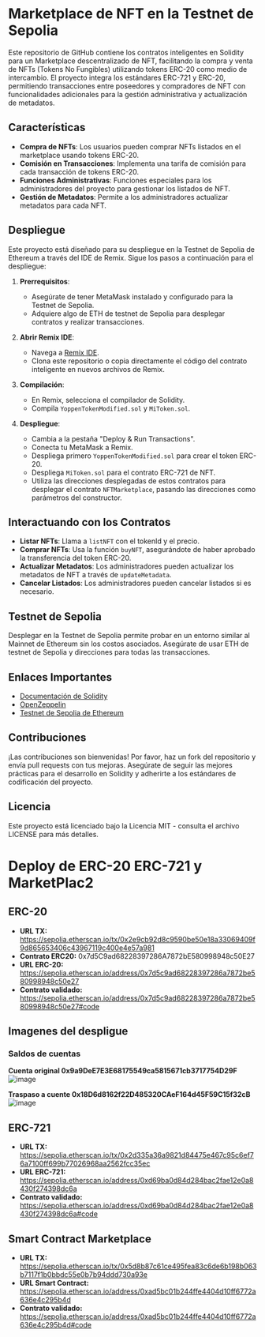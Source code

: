 # Marketplace de NFT en la Testnet de Sepolia

Este repositorio de GitHub contiene los contratos inteligentes en Solidity para un Marketplace descentralizado de NFT, facilitando la compra y venta de NFTs (Tokens No Fungibles) utilizando tokens ERC-20 como medio de intercambio. El proyecto integra los estándares ERC-721 y ERC-20, permitiendo transacciones entre poseedores y compradores de NFT con funcionalidades adicionales para la gestión administrativa y actualización de metadatos.

## Características

- **Compra de NFTs**: Los usuarios pueden comprar NFTs listados en el marketplace usando tokens ERC-20.
- **Comisión en Transacciones**: Implementa una tarifa de comisión para cada transacción de tokens ERC-20.
- **Funciones Administrativas**: Funciones especiales para los administradores del proyecto para gestionar los listados de NFT.
- **Gestión de Metadatos**: Permite a los administradores actualizar metadatos para cada NFT.

## Despliegue

Este proyecto está diseñado para su despliegue en la Testnet de Sepolia de Ethereum a través del IDE de Remix. Sigue los pasos a continuación para el despliegue:

1. **Prerrequisitos**:
   - Asegúrate de tener MetaMask instalado y configurado para la Testnet de Sepolia.
   - Adquiere algo de ETH de testnet de Sepolia para desplegar contratos y realizar transacciones.

2. **Abrir Remix IDE**:
   - Navega a [Remix IDE](https://remix.ethereum.org/).
   - Clona este repositorio o copia directamente el código del contrato inteligente en nuevos archivos de Remix.

3. **Compilación**:
   - En Remix, selecciona el compilador de Solidity.
   - Compila `YoppenTokenModified.sol` y `MiToken.sol`.

4. **Despliegue**:
   - Cambia a la pestaña "Deploy & Run Transactions".
   - Conecta tu MetaMask a Remix.
   - Despliega primero `YoppenTokenModified.sol` para crear el token ERC-20.
   - Despliega `MiToken.sol` para el contrato ERC-721 de NFT.
   - Utiliza las direcciones desplegadas de estos contratos para desplegar el contrato `NFTMarketplace`, pasando las direcciones como parámetros del constructor.

## Interactuando con los Contratos

- **Listar NFTs**: Llama a `listNFT` con el tokenId y el precio.
- **Comprar NFTs**: Usa la función `buyNFT`, asegurándote de haber aprobado la transferencia del token ERC-20.
- **Actualizar Metadatos**: Los administradores pueden actualizar los metadatos de NFT a través de `updateMetadata`.
- **Cancelar Listados**: Los administradores pueden cancelar listados si es necesario.

## Testnet de Sepolia

Desplegar en la Testnet de Sepolia permite probar en un entorno similar al Mainnet de Ethereum sin los costos asociados. Asegúrate de usar ETH de testnet de Sepolia y direcciones para todas las transacciones.

## Enlaces Importantes

- [Documentación de Solidity](https://soliditylang.org/)
- [OpenZeppelin](https://docs.openzeppelin.com/)
- [Testnet de Sepolia de Ethereum](https://sepolia.dev/)

## Contribuciones

¡Las contribuciones son bienvenidas! Por favor, haz un fork del repositorio y envía pull requests con tus mejoras. Asegúrate de seguir las mejores prácticas para el desarrollo en Solidity y adherirte a los estándares de codificación del proyecto.

## Licencia

Este proyecto está licenciado bajo la Licencia MIT - consulta el archivo LICENSE para más detalles.

# Deploy de ERC-20 ERC-721 y MarketPlac2
## ERC-20
- **URL TX:** https://sepolia.etherscan.io/tx/0x2e9cb92d8c9590be50e18a33069409f9d865653406c43967119c400e4e57a981
- **Contrato ERC20:** 0x7d5C9ad68228397286A7872bE580998948c50E27
- **URL ERC-20:** https://sepolia.etherscan.io/address/0x7d5c9ad68228397286a7872be580998948c50e27
- **Contrato validado:** https://sepolia.etherscan.io/address/0x7d5c9ad68228397286a7872be580998948c50e27#code

## Imagenes del despligue
### Saldos de cuentas
**Cuenta original 0x9a9DeE7E3E68175549ca5815671cb3717754D29F**
![image](https://github.com/richpob/MiPrimerMarketPlaceNFT/assets/133718913/372c5d6d-3447-44d8-96d1-041370be0f8c)

**Traspaso a cuente 0x18D6d8162f22D485320CAeF164d45F59C15f32cB**
![image](https://github.com/richpob/MiPrimerMarketPlaceNFT/assets/133718913/9550c5fa-d4da-407f-a341-3e7c0ccdd738)


## ERC-721
- **URL TX:** https://sepolia.etherscan.io/tx/0x2d335a36a9821d84475e467c95c6ef76a7100ff699b77026968aa2562fcc35ec
- **URL ERC-721:** https://sepolia.etherscan.io/address/0xd69ba0d84d284bac2fae12e0a8430f274398dc6a
- **Contrato validado:** https://sepolia.etherscan.io/address/0xd69ba0d84d284bac2fae12e0a8430f274398dc6a#code

 ## Smart Contract Marketplace
- **URL TX:** https://sepolia.etherscan.io/tx/0x5d8b87c61ce495fea83c6de6b198b063b7117f1b0bbdc55e0b7b94ddd730a93e
- **URL Smart Contract:** https://sepolia.etherscan.io/address/0xad5bc01b244ffe4404d10ff6772a636e4c295b4d
- **Contrato validado:** https://sepolia.etherscan.io/address/0xad5bc01b244ffe4404d10ff6772a636e4c295b4d#code
